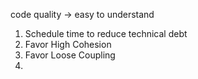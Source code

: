 code quality -> easy to understand

1. Schedule time to reduce technical debt
2. Favor High Cohesion
3. Favor Loose Coupling
4. 